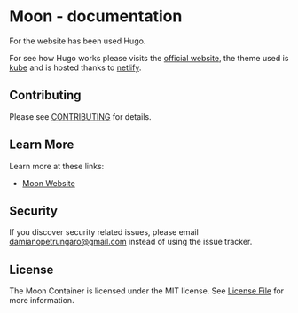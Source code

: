 # Moon - documentation

For the website has been used Hugo.

For see how Hugo works please visits the [official website](https://gohugo.io/), the theme used is [kube](https://github.com/jeblister/kube) and is hosted thanks to [netlify](https://www.netlify.com/).  

## Contributing

Please see [CONTRIBUTING](CONTRIBUTING.md) for details.

## Learn More

Learn more at these links:

- [Moon Website](http://www.moon-php.com)

## Security

If you discover security related issues, please email damianopetrungaro@gmail.com instead of using the issue tracker.

## License

The Moon Container is licensed under the MIT license. See [License File](LICENSE.md) for more information.
